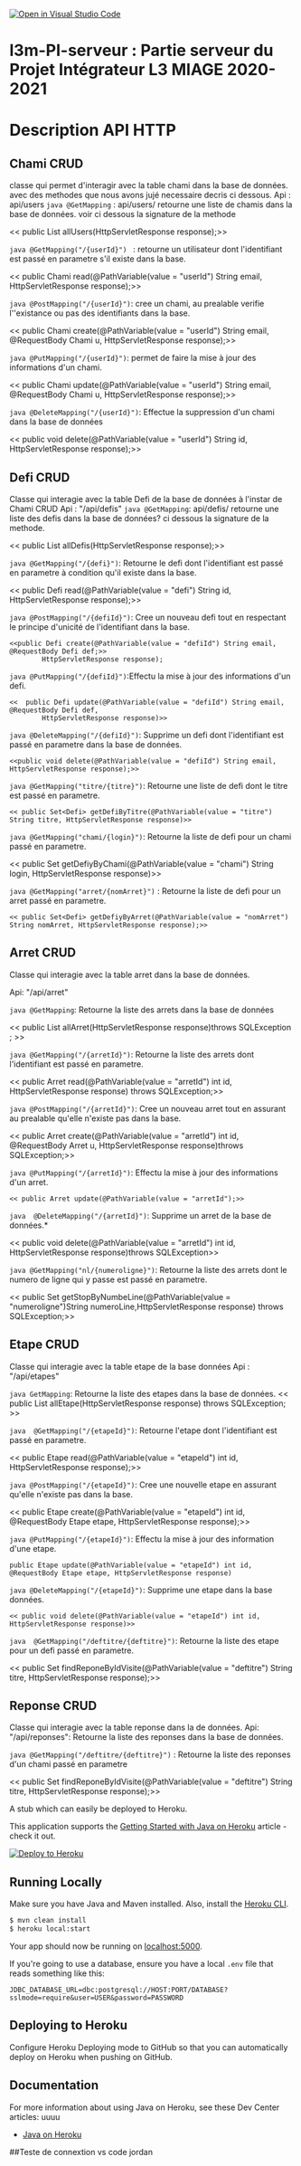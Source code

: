 [![Open in Visual Studio Code](https://classroom.github.com/assets/open-in-vscode-c66648af7eb3fe8bc4f294546bfd86ef473780cde1dea487d3c4ff354943c9ae.svg)](https://classroom.github.com/online_ide?assignment_repo_id=7711943&assignment_repo_type=AssignmentRepo)
# l3m-PI-serveur : Partie serveur du Projet Intégrateur L3 MIAGE 2020-2021


# Description API HTTP 

## Chami CRUD
classe qui permet d'interagir avec la table chami dans la base de données.
avec des methodes que nous avons jujé necessaire decris ci dessous.
Api : api/users
```java @GetMapping``` : api/users/ retourne une liste de chamis dans la base de données.
voir ci dessous la signature de la methode

<< public List<Chami> allUsers(HttpServletResponse response);>>

```java @GetMapping("/{userId}") ``` : retourne un utilisateur dont l'identifiant est passé en parametre s'il existe dans la base.

<<  public Chami read(@PathVariable(value = "userId") String email, HttpServletResponse response);>> 

```java @PostMapping("/{userId}")```: cree un chami, au prealable verifie l''existance ou pas des identifiants dans la base.

  <<  public Chami create(@PathVariable(value = "userId") String email, @RequestBody Chami u, 
            HttpServletResponse response);>>

```java @PutMapping("/{userId}")```: permet de faire la mise à jour des informations d'un chami.

 
  << public Chami update(@PathVariable(value = "userId") String email, @RequestBody Chami u,
            HttpServletResponse response);>>

 ```java @DeleteMapping("/{userId}")```: Effectue la suppression d'un chami dans la base de données
 
   <<  public void delete(@PathVariable(value = "userId") String id, HttpServletResponse response);>>  
 

## Defi CRUD
Classe qui interagie avec la table Defi de la base de données à l'instar de Chami CRUD
Api : "/api/defis"
```java @GetMapping```: api/defis/ retourne une liste des defis dans la base de données? ci dessous la signature de la methode.

<< public List<Defi> allDefis(HttpServletResponse response);>>
  
```java @GetMapping("/{defi}")```: Retourne le defi dont l'identifiant est passé en parametre à condition qu'il existe dans la base.

   << public Defi read(@PathVariable(value = "defi") String id, HttpServletResponse response);>>

```java @PostMapping("/{defiId}")```: Cree un nouveau defi tout en respectant le principe d'unicité de l'identifiant dans la base.

    <<public Defi create(@PathVariable(value = "defiId") String email, @RequestBody Defi def;>>
            HttpServletResponse response);

```java @PutMapping("/{defiId}")```:Effectu la mise à jour des informations d'un defi.

    <<  public Defi update(@PathVariable(value = "defiId") String email, @RequestBody Defi def, 
            HttpServletResponse response)>>

```java @DeleteMapping("/{defiId}")```: Supprime un defi dont l'identifiant est passé en parametre dans la base de données.

    <<public void delete(@PathVariable(value = "defiId") String email, HttpServletResponse response);>>

```java @GetMapping("titre/{titre}")```: Retourne une liste de defi dont le titre est passé en parametre.

    << public Set<Defi> getDefiByTitre(@PathVariable(value = "titre") String titre, HttpServletResponse response)>> 

```java @GetMapping("chami/{login}")```: Retourne la liste de defi pour un chami passé en parametre.

 << public Set<Defi> getDefiyByChami(@PathVariable(value = "chami") String login, HttpServletResponse response)>>

```java @GetMapping("arret/{nomArret}")``` : Retourne la liste de defi pour un arret passé en parametre.

    << public Set<Defi> getDefiyByArret(@PathVariable(value = "nomArret") String nomArret, HttpServletResponse response);>>

## Arret CRUD
Classe qui interagie avec la table arret dans la base de données.

Api: "/api/arret"

```java @GetMapping```: Retourne la liste des arrets dans la base de données

<< public List<Arret> allArret(HttpServletResponse response)throws SQLException ; >>

```java @GetMapping("/{arretId}")```: Retourne la liste des arrets dont l'identifiant est passé en parametre.

   << public Arret read(@PathVariable(value = "arretId") int id, HttpServletResponse response) throws SQLException;>>

   ```java @PostMapping("/{arretId}")```: Cree un nouveau arret tout en assurant au prealable qu'elle n'existe pas dans la base.

<< public Arret create(@PathVariable(value = "arretId") int id, @RequestBody Arret u,
            HttpServletResponse response)throws SQLException;>>

```java @PutMapping("/{arretId}")```: Effectu la mise à jour des informations d'un arret.

    << public Arret update(@PathVariable(value = "arretId");>>

```java  @DeleteMapping("/{arretId}")```: Supprime un arret de la base de données.*

   << public void delete(@PathVariable(value = "arretId") int id, HttpServletResponse response)throws SQLException>>

 ```java @GetMapping("nl/{numeroligne}")```: Retourne la liste des arrets dont le numero de ligne qui y passe est passé en parametre.

   << public Set<Arret> getStopByNumbeLine(@PathVariable(value = "numeroligne")String numeroLine,HttpServletResponse response) throws SQLException;>>



## Etape CRUD
Classe qui interagie avec la table etape de la base données
Api : "/api/etapes"

 ```java GetMapping```: Retourne la liste des etapes dans la base de données.
  << public List<Etape> allEtape(HttpServletResponse response) throws SQLException; >>


```java  @GetMapping("/{etapeId}")```: Retourne l'etape dont l'identifiant est passé en parametre.

 << public Etape read(@PathVariable(value = "etapeId") int id, HttpServletResponse response);>>

 ```java @PostMapping("/{etapeId}")```: Cree une nouvelle etape en assurant qu'elle n'existe pas dans la base.

   << public Etape create(@PathVariable(value = "etapeId") int id, @RequestBody Etape etape,
            HttpServletResponse response);>>

```java @PutMapping("/{etapeId}")```: Effectu la mise à jour des information d'une etape.

    public Etape update(@PathVariable(value = "etapeId") int id, @RequestBody Etape etape, HttpServletResponse response)

```java @DeleteMapping("/{etapeId}")```: Supprime une etape dans la base données.

    << public void delete(@PathVariable(value = "etapeId") int id, HttpServletResponse response)>>

```java  @GetMapping("/deftitre/{deftitre}")```: Retourne la liste des etape pour un defi passé en parametre.

<< public Set<Etape> findReponeByIdVisite(@PathVariable(value = "deftitre") String titre, HttpServletResponse response);>>

## Reponse CRUD
Classe qui interagie avec la table reponse dans la de données.
Api: "/api/reponses": Retourne la liste des reponses dans la base de données.

```java @GetMapping("/deftitre/{deftitre}")``` : Retourne la liste des reponses d'un chami passé en parametre

<< public Set<Etape> findReponeByIdVisite(@PathVariable(value = "deftitre") String titre, HttpServletResponse response);>>



















































































A stub which can easily be deployed to Heroku.

This application supports the [Getting Started with Java on Heroku](https://devcenter.heroku.com/articles/getting-started-with-java) article - check it out.

[![Deploy to Heroku](https://www.herokucdn.com/deploy/button.png)](https://heroku.com/deploy)

## Running Locally

Make sure you have Java and Maven installed.  Also, install the [Heroku CLI](https://cli.heroku.com/).

```sh
$ mvn clean install
$ heroku local:start
```

Your app should now be running on [localhost:5000](http://localhost:5000/).

If you're going to use a database, ensure you have a local `.env` file that reads something like this:

```
JDBC_DATABASE_URL=dbc:postgresql://HOST:PORT/DATABASE?sslmode=require&user=USER&password=PASSWORD
```

## Deploying to Heroku

Configure Heroku Deploying mode to GitHub so that you can automatically deploy on Heroku when pushing on GitHub.

## Documentation

For more information about using Java on Heroku, see these Dev Center articles:
uuuu
- [Java on Heroku](https://devcenter.heroku.com/categories/java)


##Teste de connextion vs code
jordan
